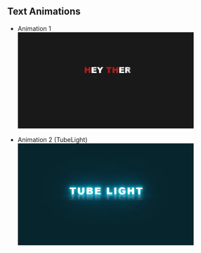 ## Text Animations

* Animation 1 <br>
<a href="https://github.com/py-PiYush/Awesome-web-elements/tree/main/Text%20Animations/Animation1-appear"><img src="../img/txtanim1.png" width="400px"></a><br>

* Animation 2 (TubeLight)<br>
<a href="https://github.com/py-PiYush/Awesome-web-elements/tree/main/Text%20Animations/Animation2-tubelight"><img src="../img/txtanim2.png" width="400px"></a><br>
